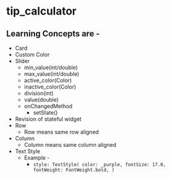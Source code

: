 # tip_calculator
## Learning Concepts are -
- Card
- Custom Color
- Slider
  - min_value(int/double)
  - max_value(int/double)
  - active_color(Color)
  - inactive_color(Color)
  - division(int)
  - value(double)
  - onChangedMethod
    - setState()
- Revision of stateful widget
- Row
  - Row means same row aligned
- Column
  - Column means same column aligned
- Text Style
  - Example - 
    - `style: TextStyle(
        color: _purple,
        fontSize: 17.0,
        fontWeight: FontWeight.bold,
      )`
  